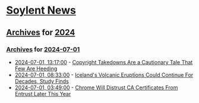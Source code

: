 # [Soylent News](../../../README.md)

## [Archives](../../index.md) for [2024](../index.md)

### [Archives](../../index.md) for [2024-07-01](index.md)

* [2024-07-01, 13:17:00](https://soylentnews.org/article.pl?sid=24/06/30/1358220&from=rss) - [Copyright Takedowns Are a Cautionary Tale That Few Are Heeding](https://soylentnews.org/article.pl?sid=24/06/30/1358220&from=rss)
* [2024-07-01, 08:33:00](https://soylentnews.org/article.pl?sid=24/06/29/1544203&from=rss) - [Iceland's Volcanic Eruptions Could Continue For Decades, Study Finds](https://soylentnews.org/article.pl?sid=24/06/29/1544203&from=rss)
* [2024-07-01, 03:49:00](https://soylentnews.org/article.pl?sid=24/06/29/1450257&from=rss) - [Chrome Will Distrust CA Certificates From Entrust Later This Year](https://soylentnews.org/article.pl?sid=24/06/29/1450257&from=rss)

